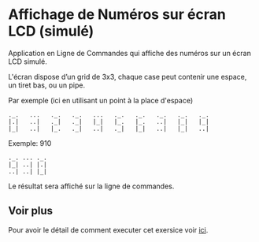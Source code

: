 # Affichage de Numéros sur écran LCD (simulé)

Application en Ligne de Commandes qui affiche des numéros sur un écran LCD simulé.

L'écran dispose d’un grid de 3x3, chaque case peut contenir une espace, un tiret bas, ou un pipe.

Par exemple (ici en utilisant un point à la place d'espace)

```text
._.   ...   ._.   ._.   ...   ._.   ._.   ._.   ._.   ._.
|.|   ..|   ._|   ._|   |_|   |_.   |_.   ..|   |_|   |_|
|_|   ..|   |_.   ._|   ..|   ._|   |_|   ..|   |_|   ..|
```

Exemple: 910

```text
._. ... ._.
|_| ..| |.|
..| ..| |_|
```

Le résultat sera affiché sur la ligne de commandes.

## Voir plus

Pour avoir le détail de comment executer cet exersice voir [ici](HOW_TO.md).
